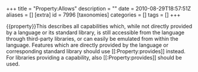 +++
title = "Property:Allows"
description = ""
date = 2010-08-29T18:57:51Z
aliases = []
[extra]
id = 7996
[taxonomies]
categories = []
tags = []
+++

{{property}}This describes all capabilities which, while not directly provided by a language or its standard library, is still accessible from the language through third-party libraries, or can easily be emulated from within the language. Features which are directly provided by the language or corresponding standard library should use [[:Property:provides]] instead. For libraries providing a capability, also [[:Property:provides]] should be used.
